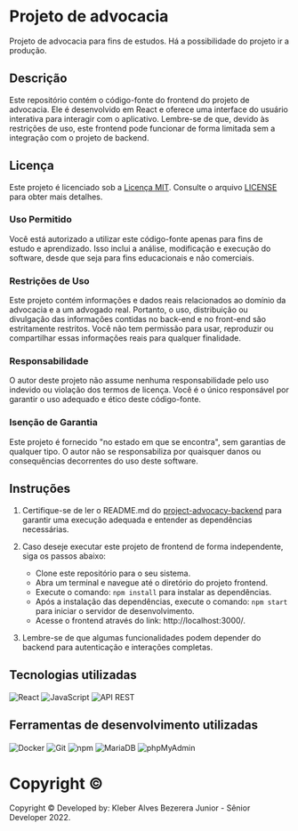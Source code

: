 # Projeto de advocacia
Projeto de advocacia para fins de estudos. Há a possibilidade do projeto ir a produção.

## Descrição
Este repositório contém o código-fonte do frontend do projeto de advocacia. Ele é desenvolvido em React e oferece uma interface do usuário interativa para interagir com o aplicativo. Lembre-se de que, devido às restrições de uso, este frontend pode funcionar de forma limitada sem a integração com o projeto de backend.

## Licença

Este projeto é licenciado sob a [Licença MIT](LICENSE). Consulte o arquivo [LICENSE](LICENSE) para obter mais detalhes.

### Uso Permitido

Você está autorizado a utilizar este código-fonte apenas para fins de estudo e aprendizado. Isso inclui a análise, modificação e execução do software, desde que seja para fins educacionais e não comerciais.

### Restrições de Uso

Este projeto contém informações e dados reais relacionados ao domínio da advocacia e a um advogado real. Portanto, o uso, distribuição ou divulgação das informações contidas no back-end e no front-end são estritamente restritos. Você não tem permissão para usar, reproduzir ou compartilhar essas informações reais para qualquer finalidade.

### Responsabilidade

O autor deste projeto não assume nenhuma responsabilidade pelo uso indevido ou violação dos termos de licença. Você é o único responsável por garantir o uso adequado e ético deste código-fonte.

### Isenção de Garantia

Este projeto é fornecido "no estado em que se encontra", sem garantias de qualquer tipo. O autor não se responsabiliza por quaisquer danos ou consequências decorrentes do uso deste software.

## Instruções

1. Certifique-se de ler o README.md do [project-advocacy-backend](https://github.com/kleberalv/project-advocacy-backend/blob/master/README.md) para garantir uma execução adequada e entender as dependências necessárias.

2. Caso deseje executar este projeto de frontend de forma independente, siga os passos abaixo:

   - Clone este repositório para o seu sistema.
   - Abra um terminal e navegue até o diretório do projeto frontend.
   - Execute o comando: `npm install` para instalar as dependências.
   - Após a instalação das dependências, execute o comando: `npm start` para iniciar o servidor de desenvolvimento.
   - Acesse o frontend através do link: http://localhost:3000/.

3. Lembre-se de que algumas funcionalidades podem depender do backend para autenticação e interações completas.


## Tecnologias utilizadas
<div align="left">
    <img align="center" alt="React" src="https://img.shields.io/badge/React-61DAFB?style=for-the-badge&logo=react&logoColor=black">
    <img align="center" alt="JavaScript" src="https://img.shields.io/badge/JavaScript-F7DF1E?style=for-the-badge&logo=javascript&logoColor=black">
    <img align="center" alt="API REST" src="https://img.shields.io/badge/API_REST-009688?style=for-the-badge">
</div>

## Ferramentas de desenvolvimento utilizadas
<div align="left">
    <img align="center" alt="Docker" src="https://img.shields.io/badge/docker-%230db7ed.svg?style=for-the-badge&logo=docker&logoColor=white"> 
    <img align="center" alt="Git" src="https://img.shields.io/badge/git-%23F05033.svg?style=for-the-badge&logo=git&logoColor=white"> 
    <img align="center" alt="npm" src="https://img.shields.io/badge/npm-CB3837?style=for-the-badge&logo=npm&logoColor=white">
    <img align="center" alt="MariaDB" src="https://img.shields.io/badge/MariaDB-003545?style=for-the-badge&logo=mariadb&logoColor=white">
    <img align="center" alt="phpMyAdmin" src="https://img.shields.io/badge/phpMyAdmin-4479A1?style=for-the-badge&logo=phpmyadmin&logoColor=white">
</div>

# Copyright ©
Copyright © Developed by: Kleber Alves Bezerera Junior - Sênior Developer 2022.